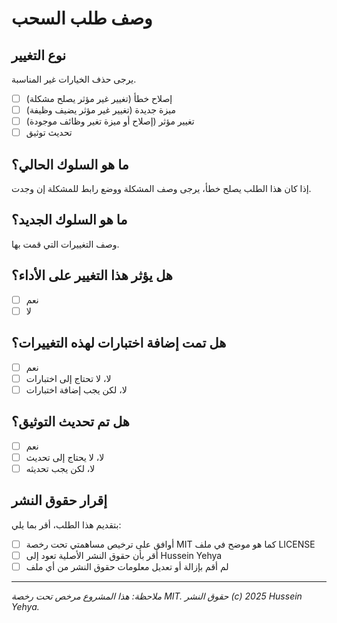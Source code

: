 # وصف طلب السحب

## نوع التغيير
يرجى حذف الخيارات غير المناسبة.

- [ ] إصلاح خطأ (تغيير غير مؤثر يصلح مشكلة)
- [ ] ميزة جديدة (تغيير غير مؤثر يضيف وظيفة)
- [ ] تغيير مؤثر (إصلاح أو ميزة تغير وظائف موجودة)
- [ ] تحديث توثيق

## ما هو السلوك الحالي؟
إذا كان هذا الطلب يصلح خطأ، يرجى وصف المشكلة ووضع رابط للمشكلة إن وجدت.

## ما هو السلوك الجديد؟
وصف التغييرات التي قمت بها.

## هل يؤثر هذا التغيير على الأداء؟
- [ ] نعم
- [ ] لا

## هل تمت إضافة اختبارات لهذه التغييرات؟
- [ ] نعم
- [ ] لا، لا تحتاج إلى اختبارات
- [ ] لا، لكن يجب إضافة اختبارات

## هل تم تحديث التوثيق؟
- [ ] نعم
- [ ] لا، لا يحتاج إلى تحديث
- [ ] لا، لكن يجب تحديثه

## إقرار حقوق النشر

بتقديم هذا الطلب، أقر بما يلي:

- [ ] أوافق على ترخيص مساهمتي تحت رخصة MIT كما هو موضح في ملف LICENSE
- [ ] أقر بأن حقوق النشر الأصلية تعود إلى Hussein Yehya
- [ ] لم أقم بإزالة أو تعديل معلومات حقوق النشر من أي ملف

---

*ملاحظة: هذا المشروع مرخص تحت رخصة MIT. حقوق النشر (c) 2025 Hussein Yehya.*
